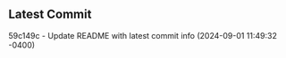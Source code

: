 
## Latest Commit
59c149c - Update README with latest commit info (2024-09-01 11:49:32 -0400) <Yunxi-Zhou>
